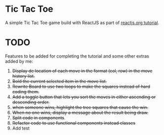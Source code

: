 # Tic Tac Toe

A simple Tic Tac Toe game build with ReactJS as part of
[reactjs.org tutorial](https://reactjs.org/tutorial/tutorial.html).

# TODO

Features to be added for completing the tutorial and some other extras added by me:

1. ~~Display de location of each move in the format (col, row) in the move history list.~~
2. ~~Bold the current selected item in the move list.~~
3. ~~Rewrite Board to use two loops to make the squares instead of hard coding them.~~
4. ~~Add a toggle button that lets you sort the moves in either ascending or descending order.~~
5. ~~when someone wins, highlight the tree squares that cause the win.~~
6. ~~When no one wins, display a message about the result being draw.~~
7. ~~Split code in components~~.
8. ~~Refactor code to use functional components instead classes~~
9. Add test

